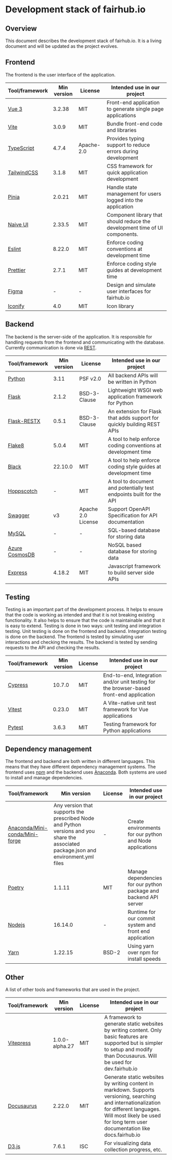 # Development stack of fairhub.io

## Overview

This document describes the development stack of fairhub.io. It is a living document and will be updated as the project evolves.

## Frontend

The frontend is the user interface of the application.

| Tool/framework                                           | Min version | License    | Intended use in our project                                                 |
| -------------------------------------------------------- | ----------- | ---------- | --------------------------------------------------------------------------- |
| [Vue 3](https://www.npmjs.com/package/vue)               | 3.2.38      | MIT        | Front-end application to generate single page applications                  |
| [Vite](https://www.npmjs.com/package/vite)               | 3.0.9       | MIT        | Bundle front-end code and libraries                                         |
| [TypeScript](https://www.npmjs.com/package/typescript)   | 4.7.4       | Apache-2.0 | Provides typing support to reduce errors during development                 |
| [TailwindCSS](https://www.npmjs.com/package/tailwindcss) | 3.1.8       | MIT        | CSS framework for quick application development                             |
| [Pinia](https://www.npmjs.com/package/pinia)             | 2.0.21      | MIT        | Handle state management for users logged into the application               |
| [Naive UI](https://www.npmjs.com/package/naive-ui)       | 2.33.5      | MIT        | Component library that should reduce the development time of UI components. |
| [Eslint](https://www.npmjs.com/package/eslint)           | 8.22.0      | MIT        | Enforce coding conventions at development time                              |
| [Prettier](https://www.npmjs.com/package/prettier)       | 2.7.1       | MIT        | Enforce coding style guides at development time                             |
| [Figma](https://www.figma.com/)                          | -           | -          | Design and simulate user interfaces for fairhub.io                          |
| [Iconify](https://icon-sets.iconify.design/)             | 4.0         | MIT        | Icon library                                                                |

## Backend

The backend is the server-side of the application. It is responsible for handling requests from the frontend and communicating with the database. Currently communication is done via [REST](https://api.fairhub.io).

| Tool/framework                                                                   | Min version | License            | Intended use in our project                                             |
| -------------------------------------------------------------------------------- | ----------- | ------------------ | ----------------------------------------------------------------------- |
| [Python](https://www.python.org/)                                                | 3.11        | PSF v2.0           | All backend APIs will be written in Python                              |
| [Flask](https://pypi.org/project/Flask/)                                         | 2.1.2       | BSD-3-Clause       | Lightweight WSGI web application framework for Python                   |
| [Flask-RESTX](https://pypi.org/project/flask-restx/)                             | 0.5.1       | BSD-3-Clause       | An extension for Flask that adds support for quickly building REST APIs |
| [Flake8](https://pypi.org/project/flake8/)                                       | 5.0.4       | MIT                | A tool to help enforce coding conventions at development time           |
| [Black](https://pypi.org/project/black/)                                         | 22.10.0     | MIT                | A tool to help enforce coding style guides at development time          |
| [Hoppscotch](https://hoppscotch.io/)                                             | -           | MIT                | A tool to document and potentially test endpoints built for the API     |
| [Swagger](https://swagger.io/)                                                   | v3          | Apache 2.0 License | Support OpenAPI Specification for API documentation                     |
| [MySQL](https://azure.microsoft.com/en-us/products/mysql/#overview)              | -           | -                  | SQL-based database for storing data                                     |
| [Azure CosmosDB](https://azure.microsoft.com/en-us/products/cosmos-db/#overview) | -           | -                  | NoSQL based database for storing data                                   |
| [Express](https://www.npmjs.com/package/express)                                 | 4.18.2      | MIT                | Javascript framework to build server side APIs                          |

## Testing

Testing is an important part of the development process. It helps to ensure that the code is working as intended and that it is not breaking existing functionality. It also helps to ensure that the code is maintainable and that it is easy to extend. Testing is done in two ways: unit testing and integration testing. Unit testing is done on the frontend and backend. Integration testing is done on the backend. The frontend is tested by simulating user interactions and checking the results. The backend is tested by sending requests to the API and checking the results.

| Tool/framework                                   | Min version | License | Intended use in our project                                                             |
| ------------------------------------------------ | ----------- | ------- | --------------------------------------------------------------------------------------- |
| [Cypress](https://www.npmjs.com/package/cypress) | 10.7.0      | MIT     | End-to-end, Integration and/or unit testing for the browser-based front-end application |
| [Vitest](https://www.npmjs.com/package/vitest)   | 0.23.0      | MIT     | A Vite-native unit test framework for Vue applications                                  |
| [Pytest](https://pypi.org/project/pytest/)       | 3.6.3       | MIT     | Testing framework for Python applications                                               |

## Dependency management

The frontend and backend are both written in different languages. This means that they have different dependency management systems. The frontend uses [npm](https://www.npmjs.com/) and the backend uses [Anaconda](https://pypi.org/project/pip/). Both systems are used to install and manage dependencies.

| Tool/framework                                                                   | Min version                                                                                                                           | License | Intended use in our project                                       |
| -------------------------------------------------------------------------------- | ------------------------------------------------------------------------------------------------------------------------------------- | ------- | ----------------------------------------------------------------- |
| [Anaconda/Mini-conda/Mini-forge](https://www.anaconda.com/products/distribution) | Any version that supports the prescribed Node and Python versions and you share the associated package.json and environment.yml files | -       | Create environments for our python and Node applications          |
| [Poetry](https://python-poetry.org/)                                             | 1.1.11                                                                                                                                | MIT     | Manage dependencies for our python package and backend API server |
| [Nodejs](https://nodejs.org/en/)                                                 | 16.14.0                                                                                                                               | -       | Runtime for our commit system and front end application           |
| [Yarn](https://www.npmjs.com/package/yarn)                                       | 1.22.15                                                                                                                               | BSD-2   | Using yarn over npm for install speeds                            |

## Other

A list of other tools and frameworks that are used in the project.

| Tool/framework                                         | Min version    | License | Intended use in our project                                                                                                                                                                                              |
| ------------------------------------------------------ | -------------- | ------- | ------------------------------------------------------------------------------------------------------------------------------------------------------------------------------------------------------------------------ |
| [Vitepress](https://www.npmjs.com/package/vitepress)   | 1.0.0-alpha.27 | MIT     | A framework to generate static websites by writing content. Only basic features are supported but is simpler to setup and modify than Docusaurus. Will be used for dev.fairhub.io                                        |
| [Docusaurus](https://www.npmjs.com/package/docusaurus) | 2.22.0         | MIT     | Generate static websites by writing content in markdown. Supports versioning, searching and internationalization for different languages. Will most likely be used for long term user documentation like docs.fairhub.io |
| [D3.js](https://www.npmjs.com/package/d3)              | 7.6.1          | ISC     | For visualizing data collection progress, etc.                                                                                                                                                                           |
